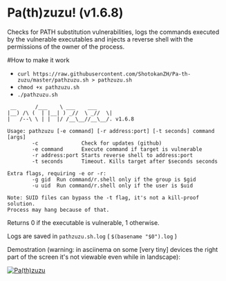 # Pa(th)zuzu! (v1.6.8)
Checks for PATH substitution vulnerabilities, logs the commands executed by the vulnerable executables and injects a reverse shell with the permissions of the owner of the process.

#How to make it work
- `curl https://raw.githubusercontent.com/ShotokanZH/Pa-th-zuzu/master/pathzuzu.sh > pathzuzu.sh`
- `chmod +x pathzuzu.sh`
- `./pathzuzu.sh`
```
 __      /___    \ ___    ___
|__) /\ (  | |__| ) _//  \ _//  \|
|   /--\ \ | |  |/ /__\__//__\__/. v1.6.8

Usage: pathzuzu [-e command] [-r address:port] [-t seconds] command [args]
        -c              Check for updates (github)
        -e command      Execute command if target is vulnerable
        -r address:port Starts reverse shell to address:port
        -t seconds      Timeout. Kills target after $seconds seconds

Extra flags, requiring -e or -r:
        -g gid  Run command/r.shell only if the group is $gid
        -u uid  Run command/r.shell only if the user is $uid

Note: SUID files can bypass the -t flag, it's not a kill-proof solution.
Process may hang because of that.
```

Returns 0 if the executable is vulnerable, 1 otherwise.

Logs are saved in `pathzuzu.sh.log` ( `$(basename "$0").log` )

Demostration (warning: in asciinema on some [very tiny] devices the right part of the screen it's not viewable even while in landscape):

[![Pa(th)zuzu](https://shotokanzh.keybase.pub/pathzuzu.gif)](https://asciinema.org/a/3bb9qusnanh2g2kvel4k775v1?autoplay=true)
